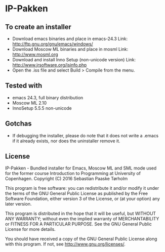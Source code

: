 # IP-Pakken

## To create an installer

* Download emacs binaries and place in emacs-24.3
    Link: http://ftp.gnu.org/gnu/emacs/windows/
* Download Moscow ML binaries and place in mosml
    Link: http://www.mosml.org
* Download and install Inno Setup (non-unicode version)
    Link: http://www.jrsoftware.org/isinfo.php
* Open the .iss file and select Build > Compile from the menu.

## Tested with

* emacs 24.3, full binary distribution
* Moscow ML 2.10
* InnoSetup 5.5.5 non-unicode

## Gotchas

* If debugging the installer, please do note that it does not write a .emacs if it already exists, nor does the uninstaller remove it.

## License

IP-Pakken - Bundled installer for Emacs, Moscow ML and SML mode used for the former course Introduction to Programming at University of Copenhagen.
Copyright (C) 2016  Sebastian Paaske Tørholm

This program is free software: you can redistribute it and/or modify
it under the terms of the GNU General Public License as published by
the Free Software Foundation, either version 3 of the License, or
(at your option) any later version.

This program is distributed in the hope that it will be useful,
but WITHOUT ANY WARRANTY; without even the implied warranty of
MERCHANTABILITY or FITNESS FOR A PARTICULAR PURPOSE.  See the
GNU General Public License for more details.

You should have received a copy of the GNU General Public License
along with this program.  If not, see <http://www.gnu.org/licenses/>.
